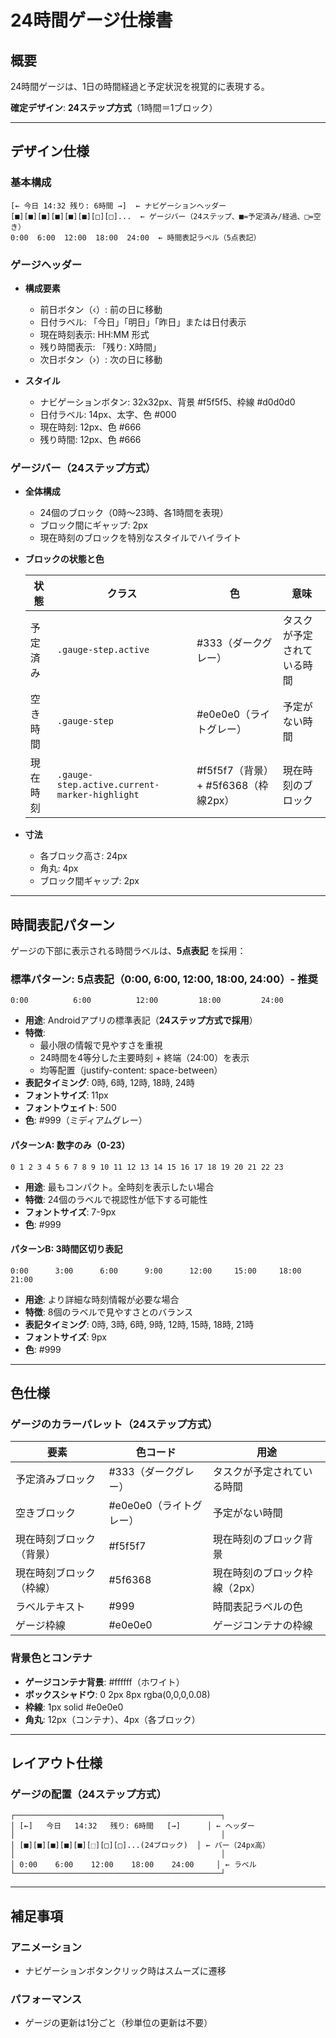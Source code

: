 # 24時間ゲージ仕様書

## 概要

24時間ゲージは、1日の時間経過と予定状況を視覚的に表現する。

**確定デザイン**: **24ステップ方式**（1時間＝1ブロック）

---

## デザイン仕様

### 基本構成

```
[← 今日 14:32 残り: 6時間 →]  ← ナビゲーションヘッダー
[■][■][■][■][■][■][□][□]...  ← ゲージバー（24ステップ、■=予定済み/経過、□=空き）
0:00  6:00  12:00  18:00  24:00  ← 時間表記ラベル（5点表記）
```

### ゲージヘッダー

- **構成要素**
  - 前日ボタン（‹）: 前の日に移動
  - 日付ラベル: 「今日」「明日」「昨日」または日付表示
  - 現在時刻表示: HH:MM 形式
  - 残り時間表示: 「残り: X時間」
  - 次日ボタン（›）: 次の日に移動

- **スタイル**
  - ナビゲーションボタン: 32x32px、背景 #f5f5f5、枠線 #d0d0d0
  - 日付ラベル: 14px、太字、色 #000
  - 現在時刻: 12px、色 #666
  - 残り時間: 12px、色 #666

### ゲージバー（24ステップ方式）

- **全体構成**
  - 24個のブロック（0時～23時、各1時間を表現）
  - ブロック間にギャップ: 2px
  - 現在時刻のブロックを特別なスタイルでハイライト

- **ブロックの状態と色**

  | 状態 | クラス | 色 | 意味 |
  |------|--------|-----|------|
  | 予定済み | `.gauge-step.active` | #333（ダークグレー） | タスクが予定されている時間 |
  | 空き時間 | `.gauge-step` | #e0e0e0（ライトグレー） | 予定がない時間 |
  | 現在時刻 | `.gauge-step.active.current-marker-highlight` | #f5f5f7（背景）+ #5f6368（枠線2px） | 現在時刻のブロック |

- **寸法**
  - 各ブロック高さ: 24px
  - 角丸: 4px
  - ブロック間ギャップ: 2px

---

## 時間表記パターン

ゲージの下部に表示される時間ラベルは、**5点表記** を採用：

### 標準パターン: 5点表記（0:00, 6:00, 12:00, 18:00, 24:00）- 推奨

```
0:00          6:00          12:00         18:00         24:00
```

- **用途**: Androidアプリの標準表記（**24ステップ方式で採用**）
- **特徴**:
  - 最小限の情報で見やすさを重視
  - 24時間を4等分した主要時刻 + 終端（24:00）を表示
  - 均等配置（justify-content: space-between）
- **表記タイミング**: 0時, 6時, 12時, 18時, 24時
- **フォントサイズ**: 11px
- **フォントウェイト**: 500
- **色**: #999（ミディアムグレー）


#### パターンA: 数字のみ（0-23）

```
0 1 2 3 4 5 6 7 8 9 10 11 12 13 14 15 16 17 18 19 20 21 22 23
```

- **用途**: 最もコンパクト。全時刻を表示したい場合
- **特徴**: 24個のラベルで視認性が低下する可能性
- **フォントサイズ**: 7-9px
- **色**: #999

#### パターンB: 3時間区切り表記

```
0:00      3:00      6:00      9:00      12:00     15:00     18:00     21:00
```

- **用途**: より詳細な時刻情報が必要な場合
- **特徴**: 8個のラベルで見やすさとのバランス
- **表記タイミング**: 0時, 3時, 6時, 9時, 12時, 15時, 18時, 21時
- **フォントサイズ**: 9px
- **色**: #999

---

## 色仕様

### ゲージのカラーパレット（24ステップ方式）

| 要素 | 色コード | 用途 |
|------|---------|------|
| 予定済みブロック | #333（ダークグレー） | タスクが予定されている時間 |
| 空きブロック | #e0e0e0（ライトグレー） | 予定がない時間 |
| 現在時刻ブロック（背景） | #f5f5f7 | 現在時刻のブロック背景 |
| 現在時刻ブロック（枠線） | #5f6368 | 現在時刻のブロック枠線（2px） |
| ラベルテキスト | #999 | 時間表記ラベルの色 |
| ゲージ枠線 | #e0e0e0 | ゲージコンテナの枠線 |

### 背景色とコンテナ

- **ゲージコンテナ背景**: #ffffff（ホワイト）
- **ボックスシャドウ**: 0 2px 8px rgba(0,0,0,0.08)
- **枠線**: 1px solid #e0e0e0
- **角丸**: 12px（コンテナ）、4px（各ブロック）

---

## レイアウト仕様

### ゲージの配置（24ステップ方式）

```
┌──────────────────────────────────────────────┐
│ [←]   今日   14:32   残り: 6時間   [→]      │ ← ヘッダー
│                                              │
│ [■][■][■][■][■][⬚][□][□]...(24ブロック)  │ ← バー（24px高）
│                                              │
│ 0:00    6:00    12:00    18:00    24:00     │ ← ラベル
└──────────────────────────────────────────────┘
```



---

## 補足事項

### アニメーション
- ナビゲーションボタンクリック時はスムーズに遷移

### パフォーマンス

- ゲージの更新は1分ごと（秒単位の更新は不要）

